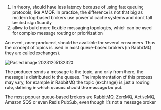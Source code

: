 1. in theory, should have less latency because of using fast queuing protocols, like AMQP. In practice, the difference is not that big as modern log-based brokers use powerful cache systems and don’t fall behind significantly
2. allow to build more flexible messaging topologies, which can be used for complex message routing or prioritization

An event, once produced, should be available for several consumers. Thus the concept of topics is used in most queue-based brokers (in RabbitMQ they are called exchanges).

![Pasted image 20231205132323](../../../../../_Attachments/Pasted%20image%2020231205132323.png)

The producer sends a message to the topic, and only from there, the message is distributed to the queues. The implementation of this process may vary, for example in RabbitMQ the topic (exchange) is just a routing rule, defining in which queues should the message be put.

The most popular queue-based brokers are [RabbitMQ](RabbitMQ.md), ZeroMQ, ActiveMQ, Amazon SQS or even Redis PubSub, even though it’s not a message broker

